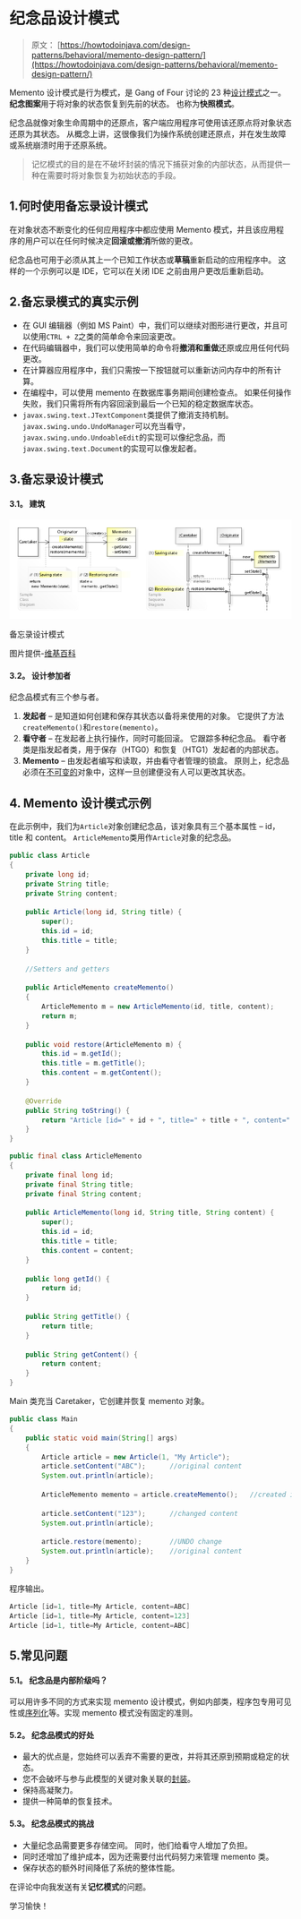 # 纪念品设计模式

> 原文： [https://howtodoinjava.com/design-patterns/behavioral/memento-design-pattern/](https://howtodoinjava.com/design-patterns/behavioral/memento-design-pattern/)

Memento 设计模式是行为模式，是 Gang of Four 讨论的 23 种[设计模式](https://howtodoinjava.com/gang-of-four-java-design-patterns/)之一。 **纪念图案**用于将对象的状态恢复到先前的状态。 也称为**快照模式**。

纪念品就像对象生命周期中的还原点，客户端应用程序可使用该还原点将对象状态还原为其状态。 从概念上讲，这很像我们为操作系统创建还原点，并在发生故障或系统崩溃时用于还原系统。

> 记忆模式的目的是在不破坏封装的情况下捕获对象的内部状态，从而提供一种在需要时将对象恢复为初始状态的手段。

## 1.何时使用备忘录设计模式

在对象状态不断变化的任何应用程序中都应使用 Memento 模式，并且该应用程序的用户可以在任何时候决定**回滚或撤消**所做的更改。

纪念品也可用于必须从其上一个已知工作状态或**草稿**重新启动的应用程序中。 这样的一个示例可以是 IDE，它可以在关闭 IDE 之前由用户更改后重新启动。

## 2.备忘录模式的真实示例

*   在 GUI 编辑器（例如 MS Paint）中，我们可以继续对图形进行更改，并且可以使用`CTRL + Z`之类的简单命令来回滚更改。
*   在代码编辑器中，我们可以使用简单的命令将**撤消和重做**还原或应用任何代码更改。
*   在计算器应用程序中，我们只需按一下按钮就可以重新访问内存中的所有计算。
*   在编程中，可以使用 memento 在数据库事务期间创建检查点。 如果任何操作失败，我们只需将所有内容回滚到最后一个已知的稳定数据库状态。
*   `javax.swing.text.JTextComponent`类提供了撤消支持机制。 `javax.swing.undo.UndoManager`可以充当看守，`javax.swing.undo.UndoableEdit`的实现可以像纪念品，而`javax.swing.text.Document`的实现可以像发起者。

## 3.备忘录设计模式

#### 3.1。 建筑

![Memento Design Pattern](img/28ee6ff645ddd3cdd52377b4614b3d80.png)

备忘录设计模式



图片提供-[维基百科](https://en.wikipedia.org/wiki/File:W3sDesign_Memento_Design_Pattern_UML.jpg)

#### 3.2。 设计参加者

纪念品模式有三个参与者。

1.  **发起者** – 是知道如何创建和保存其状态以备将来使用的对象。 它提供了方法`createMemento()`和`restore(memento)`。
2.  **看守者** – 在发起者上执行操作，同时可能回滚。 它跟踪多种纪念品。 看守者类是指发起者类，用于保存（HTG0）和恢复（HTG1）发起者的内部状态。
3.  **Memento** – 由发起者编写和读取，并由看守者管理的锁盒。 原则上，纪念品必须在[不可变的](https://howtodoinjava.com/java/basics/how-to-make-a-java-class-immutable/)对象中，这样一旦创建便没有人可以更改其状态。

## 4\. Memento 设计模式示例

在此示例中，我们为`Article`对象创建纪念品，该对象具有三个基本属性 – id，title 和 content。 `ArticleMemento`类用作`Article`对象的纪念品。

```java
public class Article 
{
	private long id;
	private String title;
	private String content;

	public Article(long id, String title) {
		super();
		this.id = id;
		this.title = title;
	}

	//Setters and getters

	public ArticleMemento createMemento() 
	{
		ArticleMemento m = new ArticleMemento(id, title, content);
		return m;
	}

	public void restore(ArticleMemento m) {
		this.id = m.getId();
		this.title = m.getTitle();
		this.content = m.getContent();
	}

	@Override
	public String toString() {
		return "Article [id=" + id + ", title=" + title + ", content=" + content + "]";
	}
}

```

```java
public final class ArticleMemento 
{
	private final long id;
	private final String title;
	private final String content;

	public ArticleMemento(long id, String title, String content) {
		super();
		this.id = id;
		this.title = title;
		this.content = content;
	}

	public long getId() {
		return id;
	}

	public String getTitle() {
		return title;
	}

	public String getContent() {
		return content;
	}
}

```

Main 类充当 Caretaker，它创建并恢复 memento 对象。

```java
public class Main 
{
	public static void main(String[] args) 
	{
		Article article = new Article(1, "My Article");
		article.setContent("ABC");		//original content
		System.out.println(article);

		ArticleMemento memento = article.createMemento();	//created immutable memento

		article.setContent("123");		//changed content
		System.out.println(article);

		article.restore(memento);		//UNDO change
		System.out.println(article);	//original content
	}
}

```

程序输出。

```java
Article [id=1, title=My Article, content=ABC]
Article [id=1, title=My Article, content=123]
Article [id=1, title=My Article, content=ABC]

```

## 5.常见问题

#### 5.1。 纪念品是内部阶级吗？

可以用许多不同的方式来实现 memento 设计模式，例如内部类，程序包专用可见性或[序列化](https://howtodoinjava.com/java/serialization/a-mini-guide-for-implementing-serializable-interface-in-java/)等。实现 memento 模式没有固定的准则。

#### 5.2。 纪念品模式的好处

*   最大的优点是，您始终可以丢弃不需要的更改，并将其还原到预期或稳定的状态。
*   您不会破坏与参与此模型的关键对象关联的[封装](https://howtodoinjava.com/oops/encapsulation-in-java-and-its-relation-with-abstraction/)。
*   保持高凝聚力。
*   提供一种简单的恢复技术。

#### 5.3。 纪念品模式的挑战

*   大量纪念品需要更多存储空间。 同时，他们给看守人增加了负担。
*   同时还增加了维护成本，因为还需要付出代码努力来管理 memento 类。
*   保存状态的额外时间降低了系统的整体性能。

在评论中向我发送有关**记忆模式**的问题。

学习愉快！